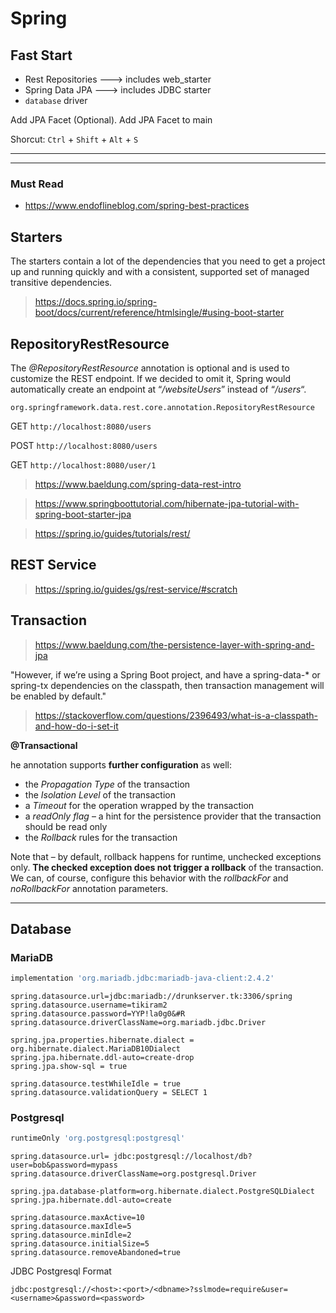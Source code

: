 # Spring

## Fast Start

+ Rest Repositories  ---> includes web_starter
+ Spring Data JPA    ---> includes JDBC starter
+ `database` driver

Add JPA Facet (Optional). Add JPA Facet to main

Shorcut:  `Ctrl` + `Shift` + `Alt` + `S`

---
---

### Must Read

+ https://www.endoflineblog.com/spring-best-practices

## Starters

The starters contain a lot of the dependencies that you need to get a project up and running quickly and with a consistent, supported set of managed transitive dependencies.



> https://docs.spring.io/spring-boot/docs/current/reference/htmlsingle/#using-boot-starter



## RepositoryRestResource

The *@RepositoryRestResource* annotation is optional and is used to customize the REST endpoint. If we decided to omit it, Spring would automatically create an endpoint at “*/websiteUsers*” instead of “*/users*“.

`org.springframework.data.rest.core.annotation.RepositoryRestResource`

GET `http://localhost:8080/users `

POST `http://localhost:8080/users `

GET `http://localhost:8080/user/1`



> https://www.baeldung.com/spring-data-rest-intro

> https://www.springboottutorial.com/hibernate-jpa-tutorial-with-spring-boot-starter-jpa

> https://spring.io/guides/tutorials/rest/



## REST Service

> https://spring.io/guides/gs/rest-service/#scratch

## Transaction

> https://www.baeldung.com/the-persistence-layer-with-spring-and-jpa

"However, if we’re using a Spring Boot project, and have a spring-data-* or spring-tx dependencies on the classpath, then transaction management will be enabled by default."



> https://stackoverflow.com/questions/2396493/what-is-a-classpath-and-how-do-i-set-it

**@Transactional**

he annotation supports **further configuration** as well:

- the *Propagation Type* of the transaction
- the *Isolation Level* of the transaction
- a *Timeout* for the operation wrapped by the transaction
- a *readOnly flag* – a hint for the persistence provider that the transaction should be read only
- the *Rollback* rules for the transaction

Note that – by default, rollback happens for runtime, unchecked exceptions only. **The checked exception does not trigger a rollback** of the transaction. We can, of course, configure this behavior with the *rollbackFor* and *noRollbackFor* annotation parameters.



---

## Database

### MariaDB

```groovy
implementation 'org.mariadb.jdbc:mariadb-java-client:2.4.2'
```

```
spring.datasource.url=jdbc:mariadb://drunkserver.tk:3306/spring
spring.datasource.username=tikiram2
spring.datasource.password=YYP!la0g0&#R
spring.datasource.driverClassName=org.mariadb.jdbc.Driver

spring.jpa.properties.hibernate.dialect = org.hibernate.dialect.MariaDB10Dialect
spring.jpa.hibernate.ddl-auto=create-drop
spring.jpa.show-sql = true

spring.datasource.testWhileIdle = true
spring.datasource.validationQuery = SELECT 1
```

### Postgresql

```groovy
runtimeOnly 'org.postgresql:postgresql'
```

```
spring.datasource.url= jdbc:postgresql://localhost/db?user=bob&password=mypass
spring.datasource.driverClassName=org.postgresql.Driver

spring.jpa.database-platform=org.hibernate.dialect.PostgreSQLDialect
spring.jpa.hibernate.ddl-auto=create

spring.datasource.maxActive=10
spring.datasource.maxIdle=5
spring.datasource.minIdle=2
spring.datasource.initialSize=5
spring.datasource.removeAbandoned=true
```

JDBC Postgresql Format

```
jdbc:postgresql://<host>:<port>/<dbname>?sslmode=require&user=<username>&password=<password>
```

